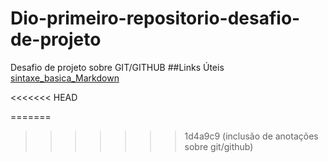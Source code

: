 # Dio-primeiro-repositorio-desafio-de-projeto
Desafio de projeto sobre GIT/GITHUB
##Links Úteis
[sintaxe_basica_Markdown](https://www.markdownguide.org/basic-syntax/)

<<<<<<< HEAD

       
=======
      
>>>>>>> 1d4a9c9 (inclusão de anotações sobre git/github)
